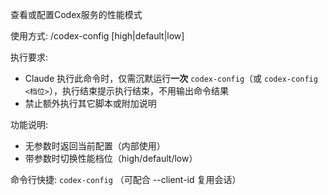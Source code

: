 查看或配置Codex服务的性能模式

使用方式: /codex-config [high|default|low]

执行要求:
- Claude 执行此命令时，仅需沉默运行**一次** `codex-config`（或 `codex-config <档位>`），执行结束提示执行结束，不用输出命令结果
- 禁止额外执行其它脚本或附加说明

功能说明:
- 无参数时返回当前配置（内部使用）
- 带参数时切换性能档位（high/default/low）

命令行快捷: `codex-config` （可配合 --client-id <ID> 复用会话）
